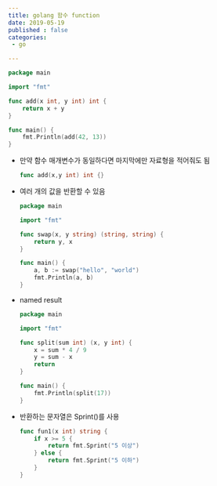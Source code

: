 ```yaml
---
title: golang 함수 function
date: 2019-05-19
published : false
categories:
 - go

---
```




```go
package main

import "fmt"

func add(x int, y int) int {
    return x + y
}

func main() {
    fmt.Println(add(42, 13))
}
```

- 만약 함수 매개변수가 동일하다면 마지막에만 자료형을 적어줘도 됨

  ```go
  func add(x,y int) int {}
  ```





- 여러 개의 값을 반환할 수 있음

  ```go
  package main
  
  import "fmt"
  
  func swap(x, y string) (string, string) {
      return y, x
  }
  
  func main() {
      a, b := swap("hello", "world")
      fmt.Println(a, b)
  }
  ```



- named result

  ```go
  package main
  
  import "fmt"
  
  func split(sum int) (x, y int) {
      x = sum * 4 / 9
      y = sum - x
      return
  }
  
  func main() {
      fmt.Println(split(17))
  }
  ```

  



- 반환하는 문자열은 Sprint()를 사용

  ```go
  func fun1(x int) string {
      if x >= 5 {
          return fmt.Sprint("5 이상")
      } else {
          return fmt.Sprint("5 이하")
      }
  }
  ```

  

